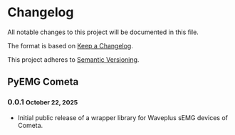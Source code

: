 # Changelog

All notable changes to this project will be documented in this file.

The format is based on [Keep a Changelog](https://keepachangelog.com/en/1.0.0/).

This project adheres to [Semantic Versioning](https://semver.org/spec/v2.0.0.html).

## PyEMG Cometa

### 0.0.1 <small>October 22, 2025</small>
- Initial public release of a wrapper library for Waveplus sEMG devices of Cometa.
